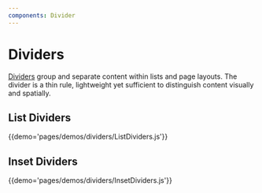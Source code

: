 ```yaml
---
components: Divider
---
```


# Dividers

[Dividers](https://material.io/guidelines/components/dividers.html) group and separate content within lists and page layouts. The divider is a thin rule, lightweight yet sufficient to distinguish content visually and spatially.

## List Dividers

{{demo='pages/demos/dividers/ListDividers.js'}}

## Inset Dividers

{{demo='pages/demos/dividers/InsetDividers.js'}}
